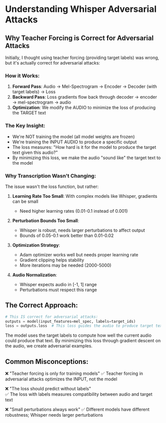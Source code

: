 # Understanding Whisper Adversarial Attacks

## Why Teacher Forcing is Correct for Adversarial Attacks

Initially, I thought using teacher forcing (providing target labels) was wrong, but it's actually correct for adversarial attacks:

### How it Works:
1. **Forward Pass**: Audio → Mel-Spectrogram → Encoder → Decoder (with target labels) → Loss
2. **Backward Pass**: Loss gradients flow back through decoder → encoder → mel-spectrogram → audio
3. **Optimization**: We modify the AUDIO to minimize the loss of producing the TARGET text

### The Key Insight:
- We're NOT training the model (all model weights are frozen)
- We're training the INPUT AUDIO to produce a specific output
- The loss measures: "How hard is it for the model to produce the target text given this audio?"
- By minimizing this loss, we make the audio "sound like" the target text to the model

### Why Transcription Wasn't Changing:
The issue wasn't the loss function, but rather:

1. **Learning Rate Too Small**: With complex models like Whisper, gradients can be small
   - Need higher learning rates (0.01-0.1 instead of 0.001)
   
2. **Perturbation Bounds Too Small**: 
   - Whisper is robust, needs larger perturbations to affect output
   - Bounds of 0.05-0.1 work better than 0.01-0.02

3. **Optimization Strategy**:
   - Adam optimizer works well but needs proper learning rate
   - Gradient clipping helps stability
   - More iterations may be needed (2000-5000)

4. **Audio Normalization**:
   - Whisper expects audio in [-1, 1] range
   - Perturbations must respect this range

## The Correct Approach:

```python
# This IS correct for adversarial attacks:
outputs = model(input_features=mel_spec, labels=target_ids)
loss = outputs.loss  # This loss guides the audio to produce target text
```

The model uses the target labels to compute how well the current audio could produce that text. By minimizing this loss through gradient descent on the audio, we create adversarial examples.

## Common Misconceptions:

❌ "Teacher forcing is only for training models"
✅ Teacher forcing in adversarial attacks optimizes the INPUT, not the model

❌ "The loss should predict without labels"  
✅ The loss with labels measures compatibility between audio and target text

❌ "Small perturbations always work"
✅ Different models have different robustness; Whisper needs larger perturbations